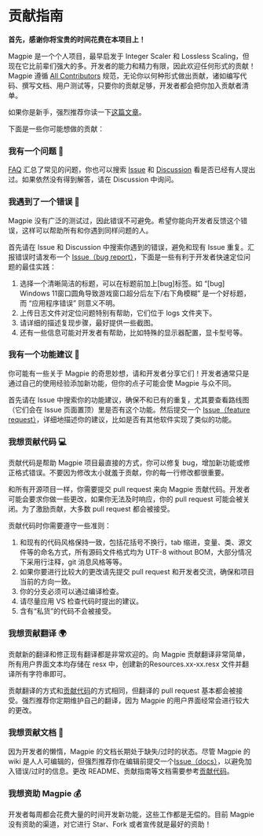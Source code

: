 # 贡献指南

**首先，感谢你将宝贵的时间花费在本项目上！** 

Magpie 是一个个人项目，最早启发于 Integer Scaler 和 Lossless Scaling，但现在它比前辈们强大的多。开发者的能力和精力有限，因此欢迎任何形式的贡献！Magpie 遵循 [All Contributors](https://github.com/all-contributors/all-contributors) 规范，无论你以何种形式做出贡献，诸如编写代码、撰写文档、用户测试等，只要你的贡献足够，开发者都会把你加入贡献者清单。

如果你是新手，强烈推荐你读一下[这篇文章](https://opensourceway.community/open-source-guide/how-to-contribute/)。

下面是一些你可能想做的贡献：

### 我有一个问题 🙏

[FAQ](https://github.com/Blinue/Magpie/wiki/FAQ) 汇总了常见的问题，你也可以搜索 [Issue](https://github.com/Blinue/Magpie/issues) 和 [Discussion](https://github.com/Blinue/Magpie/discussions) 看是否已经有人提出过。如果依然没有得到解答，请在 Discussion 中询问。

### 我遇到了一个错误 🐞

Magpie 没有广泛的测试过，因此错误不可避免。希望你能向开发者反馈这个错误，这样可以帮助所有和你遇到同样问题的人。

首先请在 Issue 和 Discussion 中搜索你遇到的错误，避免和现有 Issue 重复。汇报错误时请发布一个 [Issue（bug report）](https://github.com/Blinue/Magpie/issues/new?assignees=&labels=bug&template=01_bug.yaml)，下面是一些有利于开发者快速定位问题的最佳实践：

1. 选择一个清晰简洁的标题，可以在标题前加上[bug]标签。如 “[bug] Windows 11窗口圆角导致游戏窗口超分后左下/右下角模糊” 是一个好标题，而 “应用程序错误” 则意义不明。
2. 上传日志文件对定位问题特别有帮助，它们位于 logs 文件夹下。
3. 请详细的描述复现步骤，最好提供一些截图。
4. 还有一些信息可能对开发者有帮助，比如特殊的显示器配置，显卡型号等。

### 我有一个功能建议 🚀

你可能有一些关于 Magpie 的奇思妙想，请和开发者分享它们！开发者通常只是通过自己的使用经验添加新功能，但你的点子可能会使 Magpie 与众不同。

首先请在 Issue 中搜索你的功能建议，确保不和已有的重复，尤其要查看路线图（它们会在 Issue 页面置顶）里是否有这个功能。然后提交一个 [Issue（feature request）](https://github.com/Blinue/Magpie/issues/new?assignees=&labels=enhancement&template=03_request.yaml)，详细地描述你的建议，比如是否有其他软件实现了类似的功能。

### 我想贡献代码 💻

贡献代码是帮助 Magpie 项目最直接的方式，你可以修复 bug，增加新功能或修正格式错误。不要因为修改太小就羞于贡献，你的每一行修改都很重要。

和所有开源项目一样，你需要提交 pull request 来向 Magpie 贡献代码。开发者可能会要求你做一些更改，如果你无法及时响应，你的 pull request 可能会被关闭。为了激励贡献，大多数 pull request 都会被接受。

贡献代码时你需要遵守一些准则：

1. 和现有的代码风格保持一致，包括花括号不换行，tab 缩进，变量、类、源文件等的命名方式，所有源码文件格式均为 UTF-8 without BOM，大部分情况下采用行注释，git 消息风格等等。
2. 如果你要进行比较大的更改请先提交 pull request 和开发者交流，确保和项目当前的方向一致。
3. 你的分支必须可以通过编译检查。
4. 请尽量应用 VS 检查代码时提出的建议。
5. 含有“私货”的代码不会被接受。

### 我想贡献翻译 🌍

贡献新的翻译和修正现有翻译都是非常欢迎的。向 Magpie 贡献翻译非常简单，所有用户界面文本均存储在 resx 中，创建新的Resources.xx-xx.resx 文件并翻译所有字符串即可。

贡献翻译的方式和[贡献代码](#我想贡献代码-)的方式相同，但翻译的 pull request 基本都会被接受。强烈推荐你定期维护自己的翻译，因为 Magpie 的用户界面经常会进行较大的更改。

### 我想贡献文档 📖

因为开发者的懒惰，Magpie 的文档长期处于缺失/过时的状态。尽管 Magpie  的 wiki 是人人可编辑的，但强烈推荐你在编辑前提交一个[Issue（docs）](https://github.com/Blinue/Magpie/issues/new?assignees=&labels=documentation&template=05_document.yaml)，以避免加入错误/过时的信息。更改 README、贡献指南等文档需要参考[贡献代码](#我想贡献代码-)。

### 我想资助 Magpie 💰

开发者每周都会花费大量的时间开发新功能，这些工作都是无偿的。目前 Magpie 没有资助的渠道，对它进行 Star、Fork 或者宣传就是最好的资助！



